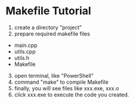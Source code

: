 # Makefile Tutorial

1. create a directory "project"
2. prepare required makefile files
 - main.cpp
 - utils.cpp
 - utils.h
 - Makefile
3. open terminal, like "PowerShell"
4. command "make" to compile Makefile
5. finally, you will see files like xxx.exe, xxx.o
6. click xxx.exe to execute the code you created.





